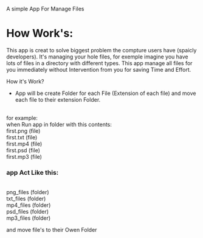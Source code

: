 A simple App For Manage Files


# How Work's:
This app is creat to solve biggest problem the compture users have (spaicly developers).
It's managing your hole files, for exemple imagine you have lots of files in a directory with different types. This app manage all files for you immediately without Intervention from you for saving Time and Effort.

How it's Work?

- App  will be create Folder for each File (Extension of each file) and move each file to their extension Folder.

<br>
for example:
<br>
when Run app in folder with this contents:

<br>
first.png (file)
<br>
first.txt (file)
<br>
first.mp4 (file)
<br>
first.psd (file)
<br>
first.mp3 (file)
<br>


### app Act Like this:
<br>
png_files (folder)
<br>
txt_files (folder)
<br>
mp4_files (folder)
<br>
psd_files (folder)
<br>
mp3_files (folder)
<br>


and move file's to their Owen Folder
